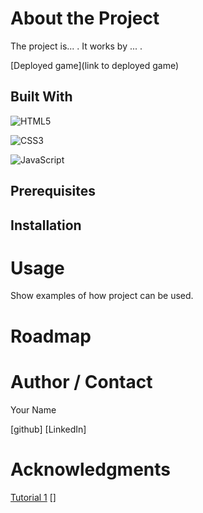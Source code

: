 # About the Project

The project is... . It works by ... .

[Deployed game](link to deployed game)

## Built With

![HTML5](https://img.shields.io/badge/html5-%23E34F26.svg?style=for-the-badge&logo=html5&logoColor=white)

![CSS3](https://img.shields.io/badge/css3-%231572B6.svg?style=for-the-badge&logo=css3&logoColor=white)

![JavaScript](https://img.shields.io/badge/javascript-%23323330.svg?style=for-the-badge&logo=javascript&logoColor=%23F7DF1E)

## Prerequisites

## Installation

# Usage

Show examples of how project can be used.

# Roadmap

# Author / Contact

Your Name

[github]
[LinkedIn]

# Acknowledgments

[Tutorial 1](https://youtu.be/kayFBMl06q8)
[]